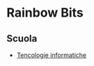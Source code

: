 # Rainbow Bits
## Scuola
- [Tencologie informatiche](https://marcofarina.github.io/tecnologie_informatiche/)
